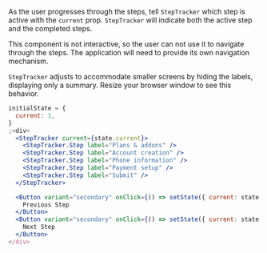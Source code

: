 As the user progresses through the steps, tell `StepTracker` which step is active with the `current` prop. `StepTracker`
will indicate both the active step and the completed steps.

This component is not interactive, so the user can not use it to navigate through the steps. The application will
need to provide its own navigation mechanism.

`StepTracker` adjusts to accommodate smaller screens by hiding the labels, displaying only a summary. Resize your browser
window to see this behavior.

```jsx
initialState = {
  current: 1,
}
;<div>
  <StepTracker current={state.current}>
    <StepTracker.Step label="Plans & addons" />
    <StepTracker.Step label="Account creation" />
    <StepTracker.Step label="Phone information" />
    <StepTracker.Step label="Payment setup" />
    <StepTracker.Step label="Submit" />
  </StepTracker>

  <Button variant="secondary" onClick={() => setState({ current: state.current - 1 })}>
    Previous Step
  </Button>
  <Button variant="secondary" onClick={() => setState({ current: state.current + 1 })}>
    Next Step
  </Button>
</div>
```
